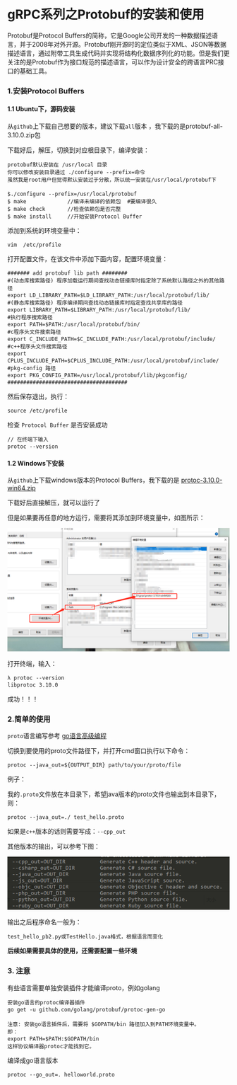 # gRPC系列之Protobuf的安装和使用

Protobuf是Protocol Buffers的简称，它是Google公司开发的一种数据描述语言，并于2008年对外开源。Protobuf刚开源时的定位类似于XML、JSON等数据描述语言，通过附带工具生成代码并实现将结构化数据序列化的功能。但是我们更关注的是Protobuf作为接口规范的描述语言，可以作为设计安全的跨语言PRC接口的基础工具。

### 1.安装Protocol Buffers

#### 1.1 Ubuntu下，源码安装

从`github`上下载自己想要的版本，建议下载`all`版本 ，我下载的是protobuf-all-3.10.0.zip包 

下载好后，解压，切换到对应根目录下，编译安装：

```
protobuf默认安装在 /usr/local 目录
你可以修改安装目录通过 ./configure --prefix=命令
虽然我是root用户但觉得默认安装过于分散，所以统一安装在/usr/local/protobuf下

$./configure --prefix=/usr/local/protobuf
$ make             //编译未编译的依赖包  #要编译很久
$ make check       //检查依赖包是否完整
$ make install     //开始安装Protocol Buffer
```

添加到系统的环境变量中：

```
vim  /etc/profile
```

打开配置文件，在该文件中添加下面内容，配置环境变量：

```
####### add protobuf lib path ########
#(动态库搜索路径) 程序加载运行期间查找动态链接库时指定除了系统默认路径之外的其他路径
export LD_LIBRARY_PATH=$LD_LIBRARY_PATH:/usr/local/protobuf/lib/
#(静态库搜索路径) 程序编译期间查找动态链接库时指定查找共享库的路径
export LIBRARY_PATH=$LIBRARY_PATH:/usr/local/protobuf/lib/
#执行程序搜索路径
export PATH=$PATH:/usr/local/protobuf/bin/
#c程序头文件搜索路径
export C_INCLUDE_PATH=$C_INCLUDE_PATH:/usr/local/protobuf/include/
#c++程序头文件搜索路径
export CPLUS_INCLUDE_PATH=$CPLUS_INCLUDE_PATH:/usr/local/protobuf/include/
#pkg-config 路径
export PKG_CONFIG_PATH=/usr/local/protobuf/lib/pkgconfig/
######################################
```


然后保存退出，执行：
```
source /etc/profile
```

检查 `Protocol Buffer` 是否安装成功

```
// 在终端下输入
protoc --version
```

#### 1.2 Windows下安装

从`github`上下载windows版本的Protocol Buffers，我下载的是 [protoc-3.10.0-win64.zip](https://github.com/protocolbuffers/protobuf/releases/download/v3.10.0/protoc-3.10.0-win64.zip)

下载好后直接解压，就可以运行了

但是如果要再任意的地方运行，需要将其添加到环境变量中，如图所示：

![](./img/win-grpc-install.png)

打开终端，输入：

```
λ protoc --version
libprotoc 3.10.0
```

成功！！！

### 2.简单的使用

`proto`语言编写参考 [go语言高级编程]( https://chai2010.gitbooks.io/advanced-go-programming-book/content/ch4-rpc/ch4-02-pb-intro.html )

切换到要使用的proto文件路径下，并打开cmd窗口执行以下命令：

```
protoc --java_out=${OUTPUT_DIR} path/to/your/proto/file
```

例子：

我的`.proto`文件放在本目录下，希望java版本的proto文件也输出到本目录下，则：

```
protoc --java_out=./ test_hello.proto
```

如果是`c++`版本的话则需要写成：`--cpp_out`

其他版本的输出，可以参考下图：

![各版本输出](./img/all_proto_output.png)

输出之后程序命名一般为：

```
test_hello_pb2.py或TestHello.java格式，根据语言而变化
```

**后续如果需要具体的使用，还需要配置一些环境**

### 3. 注意

有些语言需要单独安装插件才能编译proto，例如golang 

```
安装go语言的protoc编译器插件
go get -u github.com/golang/protobuf/protoc-gen-go

注意: 安装go语言插件后，需要将 $GOPATH/bin 路径加入到PATH环境变量中。
即：
export PATH=$PATH:$GOPATH/bin
这样协议编译器protoc才能找到它。
```

编译成go语言版本

```
protoc --go_out=. helloworld.proto
```



